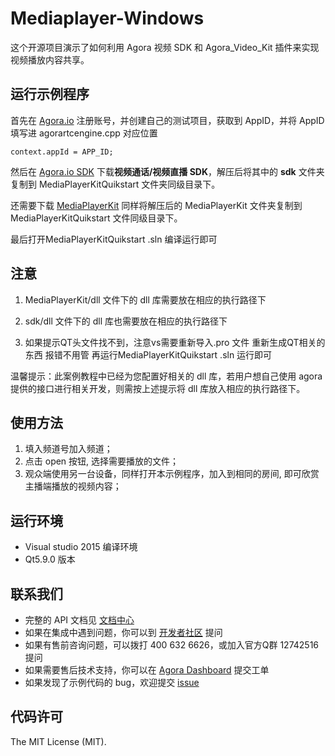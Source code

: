 # Mediaplayer-Windows
这个开源项目演示了如何利用 Agora 视频 SDK 和 Agora_Video_Kit 插件来实现视频播放内容共享。

## 运行示例程序
首先在 [Agora.io](https://dashboard.agora.io/) 注册账号，并创建自己的测试项目，获取到 AppID，并将 AppID 填写进 agorartcengine.cpp 对应位置


```
context.appId = APP_ID;
```


然后在 [Agora.io SDK](https://docs.agora.io/cn/Agora%20Platform/downloads) 下载**视频通话/视频直播 SDK**，解压后将其中的 **sdk** 文件夹复制到  MediaPlayerKitQuikstart 文件夹同级目录下。

还需要下载  [MediaPlayerKit](https://download.agora.io/sdk/release/Agora_MediaPlayerKit_for_Windows(x86)_v1_0_0.zip) 同样将解压后的 MediaPlayerKit 文件夹复制到 MediaPlayerKitQuikstart 文件同级目录下。

最后打开MediaPlayerKitQuikstart .sln 编译运行即可

## 注意
1. MediaPlayerKit/dll 文件下的 dll 库需要放在相应的执行路径下

2. sdk/dll 文件下的 dll 库也需要放在相应的执行路径下

3. 如果提示QT头文件找不到，注意vs需要重新导入.pro 文件 重新生成QT相关的东西 报错不用管 再运行MediaPlayerKitQuikstart .sln 运行即可

温馨提示：此案例教程中已经为您配置好相关的 dll 库，若用户想自己使用 agora 提供的接口进行相关开发，则需按上述提示将 dll 库放入相应的执行路径下。



## 使用方法
1. 填入频道号加入频道；
2. 点击 open 按钮, 选择需要播放的文件；
3. 观众端使用另一台设备，同样打开本示例程序，加入到相同的房间, 即可欣赏主播端播放的视频内容；

## 运行环境
* Visual studio 2015 编译环境
* Qt5.9.0 版本

## 联系我们

- 完整的 API 文档见 [文档中心](https://docs.agora.io/cn/Interactive%20Broadcast/mediaplayer_win?platform=Windows#)
- 如果在集成中遇到问题，你可以到 [开发者社区](https://dev.agora.io/cn/) 提问
- 如果有售前咨询问题，可以拨打 400 632 6626，或加入官方Q群 12742516 提问
- 如果需要售后技术支持，你可以在 [Agora Dashboard](https://dashboard.agora.io) 提交工单
- 如果发现了示例代码的 bug，欢迎提交 [issue](https://github.com/AgoraIO/Advanced-Video/issues)

## 代码许可

The MIT License (MIT).
